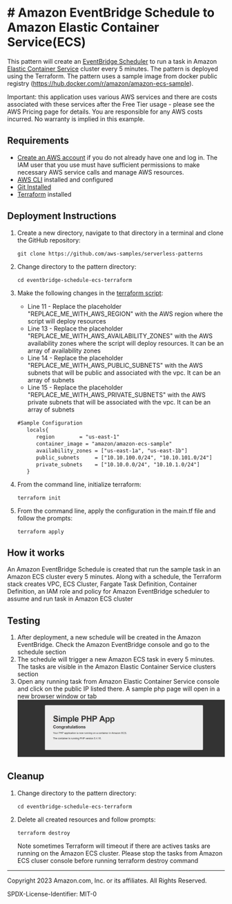 # # Amazon EventBridge Schedule to Amazon Elastic Container Service(ECS)

This pattern will create an [EventBridge Scheduler](https://docs.aws.amazon.com/scheduler/latest/UserGuide/getting-started.html) to run a task in Amazon [Elastic Container Service](https://docs.aws.amazon.com/AmazonECS/latest/developerguide/getting-started.html) cluster every 5 minutes. The pattern is deployed using the Terraform. The pattern uses a sample image from docker public registry (https://hub.docker.com/r/amazon/amazon-ecs-sample).  

Important: this application uses various AWS services and there are costs associated with these services after the Free Tier usage - please see the AWS Pricing page for details. You are responsible for any AWS costs incurred. No warranty is implied in this example.

## Requirements

* [Create an AWS account](https://portal.aws.amazon.com/gp/aws/developer/registration/index.html) if you do not already have one
  and log in. The IAM user that you use must have sufficient permissions to make necessary AWS service calls and manage AWS
  resources.
* [AWS CLI](https://docs.aws.amazon.com/cli/latest/userguide/install-cliv2.html) installed and configured
* [Git Installed](https://git-scm.com/book/en/v2/Getting-Started-Installing-Git)
* [Terraform](https://learn.hashicorp.com/tutorials/terraform/install-cli?in=terraform/aws-get-started) installed

## Deployment Instructions

1. Create a new directory, navigate to that directory in a terminal and clone the GitHub repository:
    ``` 
    git clone https://github.com/aws-samples/serverless-patterns
    ```
2. Change directory to the pattern directory:
    ```
    cd eventbridge-schedule-ecs-terraform
    ```
3. Make the following changes in the [terraform script](main.tf):
    - Line 11 - Replace the placeholder "REPLACE_ME_WITH_AWS_REGION" with the AWS region where the script will deploy resources
    - Line 13 - Replace the placeholder "REPLACE_ME_WITH_AWS_AVAILABILITY_ZONES" with the AWS availability zones where the script will deploy resources. It can be an array of availability zones
    - Line 14 - Replace the placeholder "REPLACE_ME_WITH_AWS_PUBLIC_SUBNETS" with the AWS subnets that will be public and associated with the vpc. It can be an array of subnets
    - Line 15 - Replace the placeholder "REPLACE_ME_WITH_AWS_PRIVATE_SUBNETS" with the AWS private subnets that will be associated with the vpc. It can be an array of subnets

     ``` 
    #Sample Configuration
        locals{
           region        = "us-east-1"
           container_image = "amazon/amazon-ecs-sample"
           availability_zones = ["us-east-1a", "us-east-1b"]
           public_subnets     = ["10.10.100.0/24", "10.10.101.0/24"]
           private_subnets    = ["10.10.0.0/24", "10.10.1.0/24"]
        }

    ``` 
4. From the command line, initialize terraform:
    ```
    terraform init
    ```
5. From the command line, apply the configuration in the main.tf file and follow the prompts:
    ```
    terraform apply
    ```

## How it works

An Amazon EventBridge Schedule is created that run the sample task in an Amazon ECS cluster every 5 minutes. Along with a schedule, the Terraform stack creates VPC, ECS Cluster, Fargate Task Definition, Container Definition, an IAM role and policy for Amazon EventBridge scheduler to assume and run task in Amazon ECS cluster

## Testing

1. After deployment, a new schedule will be created in the Amazon EventBridge. Check the Amazon EventBridge console and go to the schedule section
2. The schedule will trigger a new Amazon ECS task in every 5 minutes. The tasks are visible in the Amazon Elastic Container Service clusters section
2. Open any running task from Amazon Elastic Container Service console and click on the public IP listed there. A sample php page will open in a new browser window or tab
     ![Sample PHP Page](sample_php_app.JPG)


## Cleanup
 
1. Change directory to the pattern directory:
    ```
    cd eventbridge-schedule-ecs-terraform
    ```
2. Delete all created resources and follow prompts:
    ```
    terraform destroy
    ```
   Note sometimes Terraform will timeout if there are actives tasks are running on the Amazon ECS cluster. Please stop the tasks from Amazon ECS cluser console before running terraform destroy command
----
Copyright 2023 Amazon.com, Inc. or its affiliates. All Rights Reserved.

SPDX-License-Identifier: MIT-0
